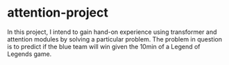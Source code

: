 # attention-project
In this project, I intend to gain hand-on experience using transformer and attention modules by solving a particular problem. The problem in question is to predict if the blue team will win given the 10min of a Legend of Legends game.
